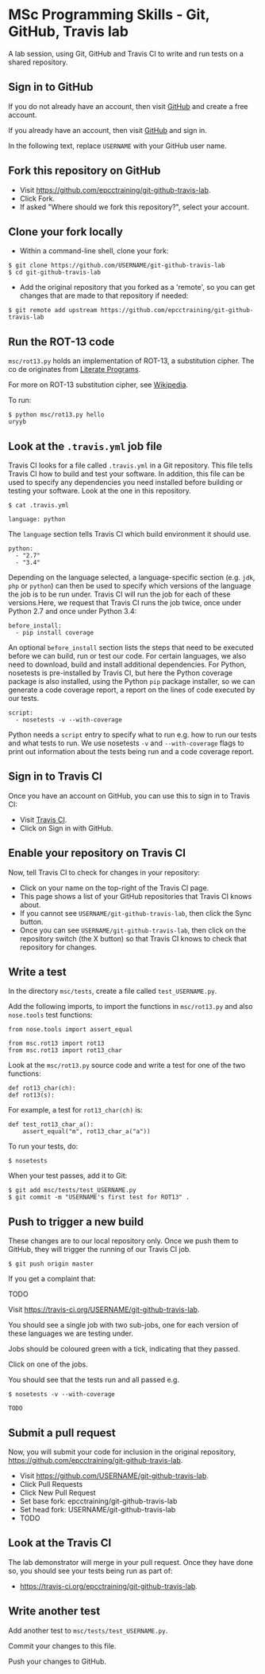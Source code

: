 MSc Programming Skills - Git, GitHub, Travis lab
================================================

A lab session, using Git, GitHub and Travis CI to write and run tests on a shared repository.

Sign in to GitHub
-----------------

If you do not already have an account, then visit [GitHub](https://github.com) and create a free account.

If you already have an account, then visit [GitHub](https://github.com) and sign in.

In the following text, replace `USERNAME` with your GitHub user name.

Fork this repository on GitHub
------------------------------

* Visit https://github.com/epcctraining/git-github-travis-lab.
* Click Fork.
* If asked "Where should we fork this repository?", select your account.

Clone your fork locally
-----------------------

* Within a command-line shell, clone your fork:

```
$ git clone https://github.com/USERNAME/git-github-travis-lab
$ cd git-github-travis-lab
```

* Add the original repository that you forked as a 'remote', so you can get changes that are made to that repository if needed:

```
$ git remote add upstream https://github.com/epcctraining/git-github-travis-lab
```

Run the ROT-13 code
-------------------

`msc/rot13.py` holds an implementation of ROT-13, a substitution cipher. The co de originates from [Literate Programs](http://en.literateprograms.org/Rot13_(Python)).

For more on ROT-13 substitution cipher, see [Wikipedia](https://en.wikipedia.org/wiki/ROT13).

To run:

```
$ python msc/rot13.py hello
uryyb
```

Look at the `.travis.yml` job file
----------------------------------

Travis CI looks for a file called `.travis.yml` in a Git repository. This file tells Travis CI how to build and test your software. In addition, this file can be used to specify any dependencies you need installed before building or testing your software. Look at the one in this repository.

```
$ cat .travis.yml
```

```
language: python
```

The `language` section tells Travis CI which build environment it should use. 

```
python:
  - "2.7"
  - "3.4"
```

Depending on the language selected, a language-specific section (e.g. `jdk`, `php` or `python`) can then be used to specify which versions of the language the job is to be run under. Travis CI will run the job for each of these versions.Here, we request that Travis CI runs the job twice, once under Python 2.7 and once under Python 3.4:

```
before_install:
  - pip install coverage
```

An optional `before_install` section lists the steps that need to be executed before we can build, run or test our code. For certain languages, we also need to download, build and install additional dependencies. For Python, nosetests is pre-installed by Travis CI, but here the Python coverage package is also installed, using the Python `pip` package installer, so we can generate a code coverage report, a report on the lines of code executed by our tests.

```
script: 
  - nosetests -v --with-coverage
```

Python needs a `script` entry to specify what to run e.g. how to run our tests and what tests to run. We use nosetests `-v` and `--with-coverage` flags to print out information about the tests being run and a code coverage report.

Sign in to Travis CI
--------------------

Once you have an account on GitHub, you can use this to sign in to Travis CI:

* Visit [Travis CI](https://travis-ci.org).
* Click on Sign in with GitHub.

Enable your repository on Travis CI
-----------------------------------

Now, tell Travis CI to check for changes in your repository:

* Click on your name on the top-right of the Travis CI page.
* This page shows a list of your GitHub repositories that Travis CI knows about.
* If you cannot see `USERNAME/git-github-travis-lab`, then click the Sync button.
* Once you can see `USERNAME/git-github-travis-lab`, then click on the repository switch (the X button) so that Travis CI knows to check that repository for changes.

Write a test
------------

In the directory `msc/tests`, create a file called `test_USERNAME.py`.

Add the following imports, to import the functions in `msc/rot13.py` and also `nose.tools` test functions:

```
from nose.tools import assert_equal

from msc.rot13 import rot13
from msc.rot13 import rot13_char
```

Look at the `msc/rot13.py` source code and write a test for one of the two functions:

```
def rot13_char(ch):
def rot13(s):
```

For example, a test for `rot13_char(ch)` is:

```
def test_rot13_char_a():
    assert_equal("m", rot13_char_a("a"))
```

To run your tests, do:

```
$ nosetests 
```

When your test passes, add it to Git:

```
$ git add msc/tests/test_USERNAME.py
$ git commit -m "USERNAME's first test for ROT13" .
```

Push to trigger a new build
---------------------------

These changes are to our local repository only. Once we push them to GitHub, they will trigger the running of our Travis CI job.

```
$ git push origin master
```

If you get a complaint that:


TODO

Visit https://travis-ci.org/USERNAME/git-github-travis-lab.

You should see a single job with two sub-jobs, one for each version of these languages we are testing under.

Jobs should be coloured green with a tick, indicating that they passed.

Click on one of the jobs.

You should see that the tests run and all passed e.g.

```
$ nosetests -v --with-coverage

TODO
```

Submit a pull request
---------------------

Now, you will submit your code for inclusion in the original repository, https://github.com/epcctraining/git-github-travis-lab.

* Visit https://github.com/USERNAME/git-github-travis-lab.
* Click Pull Requests 
* Click New Pull Request
* Set base fork: epcctraining/git-github-travis-lab
* Set head fork: USERNAME/git-github-travis-lab
* TODO

Look at the Travis CI
---------------------

The lab demonstrator will merge in your pull request. Once they have done so, you should see your tests being run as part of:

* https://travis-ci.org/epcctraining/git-github-travis-lab.

Write another test
------------------

Add another test to `msc/tests/test_USERNAME.py`.

Commit your changes to this file.

Push your changes to GitHub.
